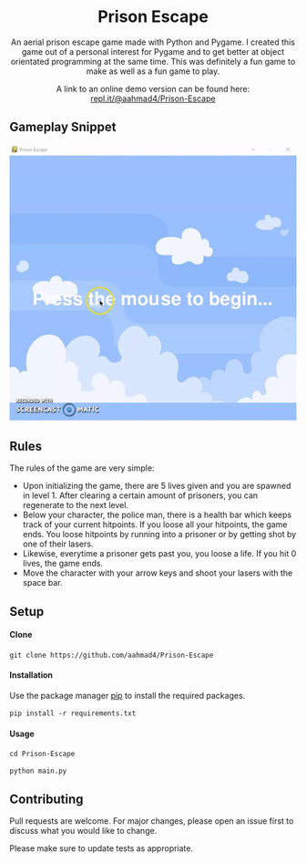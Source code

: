 <h1 align="center">Prison Escape</h1> 

<p align="center">
An aerial prison escape game made with Python and Pygame. I created this game out of a personal interest for Pygame and to get better at object orientated programming at the same time. This was definitely a fun game to make as well as a fun game to play.
</p>

<p align="center">
A link to an online demo version can be found here: <a href="https://repl.it/@aahmad4/Prison-Escape
" target="_blank">repl.it/@aahmad4/Prison-Escape</a>
</p>

## Gameplay Snippet

![](assets/gameplay.gif)

## Rules

The rules of the game are very simple:
* Upon initializing the game, there are 5 lives given and you are spawned in level 1. After clearing a certain amount of prisoners, you can regenerate to the next level. 
* Below your character, the police man, there is a health bar which keeps track of your current hitpoints. If you loose all your hitpoints, the game ends. You loose hitpoints by running into a prisoner or by getting shot by one of their lasers.
* Likewise, everytime a prisoner gets past you, you loose a life. If you hit 0 lives, the game ends.
* Move the character with your arrow keys and shoot your lasers with the space bar. 

## Setup

#### Clone
```
git clone https://github.com/aahmad4/Prison-Escape
```

#### Installation

Use the package manager [pip](https://pip.pypa.io/en/stable/) to install the required packages.
```
pip install -r requirements.txt
```

#### Usage
```
cd Prison-Escape
```

```
python main.py
```

## Contributing

Pull requests are welcome. For major changes, please open an issue first to discuss what you would like to change.

Please make sure to update tests as appropriate.

